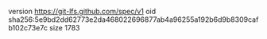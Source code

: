 version https://git-lfs.github.com/spec/v1
oid sha256:5e9bd2dd62773e2da468022696877ab4a96255a192b6d9b8309cafb102c73e7c
size 1783
